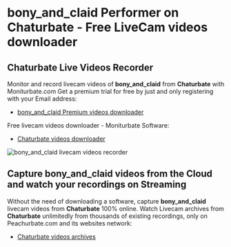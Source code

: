 # bony_and_claid Performer on Chaturbate - Free LiveCam videos downloader

## Chaturbate Live Videos Recorder

Monitor and record livecam videos of **bony_and_claid** from **Chaturbate** with Moniturbate.com
Get a premium trial for free by just and only registering with your Email address:
* [bony_and_claid Premium videos downloader](https://moniturbate.com/request-demo-licence-key.html)

Free livecam videos downloader - Moniturbate Software:
* [Chaturbate videos downloader](https://moniturbate.com/moniturbate-download-software.html)

![bony_and_claid livecam videos recorder](https://peachurnet.com/templates/moniturbate-software.png)


## Capture bony_and_claid videos from the Cloud and watch your recordings on Streaming

Without the need of downloading a software, capture **bony_and_claid** livecam videos from **Chaturbate** 100% online.
Watch Livecam archives from **Chaturbate** unlimitedly from thousands of existing recordings, only on Peachurbate.com and its websites network:
* [Chaturbate videos archives](https://peachurnet.com/)
